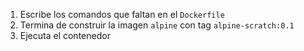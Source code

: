 1. Escribe los comandos que faltan en el `Dockerfile`
2. Termina de construir la imagen `alpine` con tag `alpine-scratch:0.1`
3. Ejecuta el contenedor
